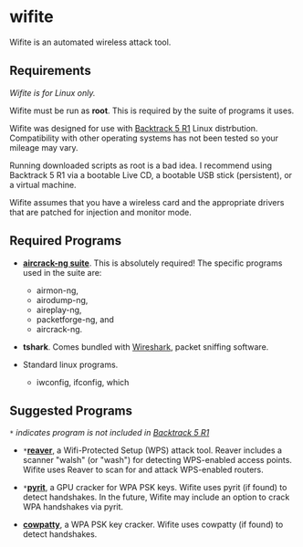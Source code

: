 wifite
======

Wifite is an automated wireless attack tool.


Requirements
------------

_Wifite is for Linux only._

Wifite must be run as __root__. This is required by the suite of programs it uses.

Wifite was designed for use with [Backtrack 5 R1](http://www.backtrack-linux.org/) Linux distrbution. Compatibility with other operating systems has not been tested so your mileage may vary.

Running downloaded scripts as root is a bad idea. I recommend using Backtrack 5 R1 via a bootable Live CD, a bootable USB stick (persistent), or a virtual machine.

Wifite assumes that you have a wireless card and the appropriate drivers that are patched for injection and monitor mode.


Required Programs
-----------------

* [__aircrack-ng suite__](http://aircrack-ng.org/).
  This is absolutely required!  The specific programs used in the suite are: 
    * airmon-ng, 
    * airodump-ng, 
    * aireplay-ng, 
    * packetforge-ng, and
    * aircrack-ng.

* __tshark__. Comes bundled with [Wireshark](http://www.wireshark.org/), packet sniffing software.

* Standard linux programs.
  * iwconfig, ifconfig, which

Suggested Programs
------------------

_`*` indicates program is not included in [Backtrack 5 R1](http://www.backtrack-linux.org/)_

* `*`[__reaver__](http://code.google.com/p/reaver-wps/), a Wifi-Protected Setup (WPS) attack tool.  Reaver includes a scanner "walsh" (or "wash") for detecting WPS-enabled access points. Wifite uses Reaver to scan for and attack WPS-enabled routers.

* `*`[__pyrit__](http://code.google.com/p/pyrit/), a GPU cracker for WPA PSK keys. Wifite uses pyrit (if found) to detect handshakes. In the future, Wifite may include an option to crack WPA handshakes via pyrit.

* [__cowpatty__](http://www.willhackforsushi.com/Cowpatty.html), a WPA PSK key cracker. Wifite uses cowpatty (if found) to detect handshakes.


